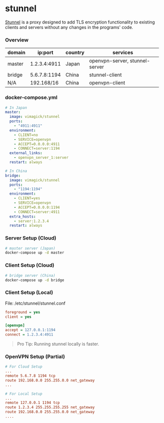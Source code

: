 stunnel
=======

[Stunnel][1] is a proxy designed to add TLS encryption functionality to
existing clients and servers without any changes in the programs' code.

### Overview

domain | ip:port      | country | services
-------| ------------ | ------- | ------------------------------
master | 1.2.3.4:4911 | Japan   | openvpn-server, stunnel-server
bridge | 5.6.7.8:1194 | China   | stunnel-client
N/A    | 192.168/16   | China   | openvpn-client

### docker-compose.yml

```yaml
# In Japan
master:
  image: vimagick/stunnel
  ports:
    - "4911:4911"
  environment:
    - CLIENT=no
    - SERVICE=openvpn
    - ACCEPT=0.0.0.0:4911
    - CONNECT=server:1194
  external_links:
    - openvpn_server_1:server
  restart: always

# In China
bridge:
  image: vimagick/stunnel
  ports:
    - "1194:1194"
  environment:
    - CLIENT=yes
    - SERVICE=openvpn
    - ACCEPT=0.0.0.0:1194
    - CONNECT=server:4911
  extra_hosts:
    - server:1.2.3.4
  restart: always
```

### Server Setup (Cloud)

```bash
# master server (Japan)
docker-compose up -d master
```

### Client Setup (Cloud)

```bash
# bridge server (China)
docker-compose up -d bridge
```

### Client Setup (Local)

File: /etc/stunnel/stunnel.conf

```ini
foreground = yes
client = yes

[openvpn]
accept = 127.0.0.1:1194
connect = 1.2.3.4:4911
```

> Pro Tip: Running stunnel locally is faster.

### OpenVPN Setup (Partial)

```ini
# For Cloud Setup
...
remote 5.6.7.8 1194 tcp
route 192.168.0.0 255.255.0.0 net_gateway
...
```

```ini
# For Local Setup
...
remote 127.0.0.1 1194 tcp
route 1.2.3.4 255.255.255.255 net_gateway
route 192.168.0.0 255.255.0.0 net_gateway
....
```

[1]: https://www.stunnel.org/index.html
